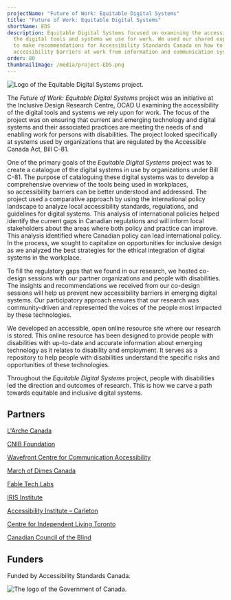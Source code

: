 ```yaml
---
projectName: "Future of Work: Equitable Digital Systems"
title: "Future of Work: Equitable Digital Systems"
shortName: EDS
description: Equitable Digital Systems focused on examining the accessibility of
  the digital tools and systems we use for work. We used our shared experiences
  to make recommendations for Accessibility Standards Canada on how to prevent
  accessibility barriers at work from information and communication systems.
order: 80
thumbnailImage: /media/project-EDS.png
---
```

![Logo of the Equitable Digital Systems project.](/media/eds-colored-03.png)

The *Future of Work: Equitable Digital Systems* project was an initiative at the Inclusive Design Research Centre, OCAD U examining the accessibility of the digital tools and systems we rely upon for work. The focus of the project was on ensuring that current and emerging technology and digital systems and their associated practices are meeting the needs of and enabling work for persons with disabilities. The project looked specifically at systems used by organizations that are regulated by the Accessible Canada Act, Bill C-81.

One of the primary goals of the *Equitable Digital Systems* project was to create a catalogue of the digital systems in use by organizations under Bill C-81. The purpose of cataloguing these digital systems was to develop a comprehensive overview of the tools being used in workplaces, so accessibility barriers can be better understood and addressed. The project used a comparative approach by using the international policy landscape to analyze local accessibility standards, regulations, and guidelines for digital systems. This analysis of international policies helped identify the current gaps in Canadian regulations and will inform local stakeholders about the areas where both policy and practice can improve. This analysis identified where Canadian policy can lead international policy. In the process, we sought to capitalize on opportunities for inclusive design as we analyzed the best strategies for the ethical integration of digital systems in the workplace.

To fill the regulatory gaps that we found in our research, we hosted co-design sessions with our partner organizations and people with disabilities. The insights and recommendations we received from our co-design sessions will help us prevent new accessibility barriers in emerging digital systems. Our participatory approach ensures that our research was community-driven and represented the voices of the people most impacted by these technologies.

We developed an accessible, open online resource site where our research is stored. This online resource has been designed to provide people with disabilities with up-to-date and accurate information about emerging technology as it relates to disability and employment. It serves as a repository to help people with disabilities understand the specific risks and opportunities of these technologies.

Throughout the *Equitable Digital Systems* project, people with disabilities led the direction and outcomes of research. This is how we carve a path towards equitable and inclusive digital systems.

## Partners

[L'Arche Canada](https://larche.ca)

[CNIB Foundation](https://cnib.ca)

[Wavefront Centre for Communication Accessibility](https://wavefrontcentre.ca)

[March of Dimes Canada](https://marchofdimes.ca)

[Fable Tech Labs](https://makeitfable.com)

[IRIS Institute](https://irisinstitute.ca)

[Accessibility Institute – Carleton](https://carleton.ca/accessibility-institute/)

[Centre for Independent Living Toronto](https://cilt.ca)

[Canadian Council of the Blind](https://ccbnational.net)

## Funders

Funded by Accessibility Standards Canada.

![The logo of the Government of Canada.](/media/canada.png)